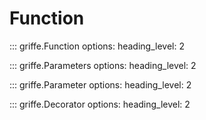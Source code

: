 # Function

::: griffe.Function
    options:
        heading_level: 2

::: griffe.Parameters
    options:
        heading_level: 2

::: griffe.Parameter
    options:
        heading_level: 2

::: griffe.Decorator
    options:
        heading_level: 2
